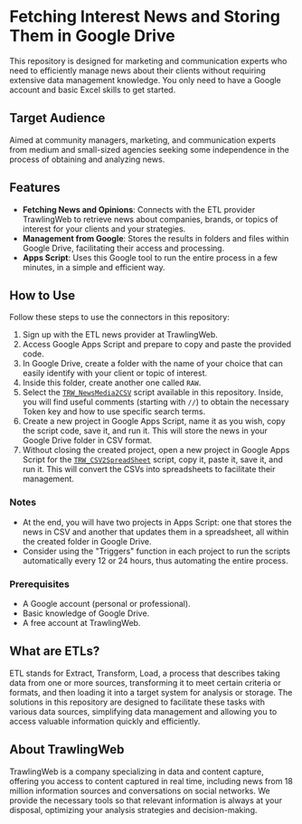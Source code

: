 # Fetching Interest News and Storing Them in Google Drive
This repository is designed for marketing and communication experts who need to efficiently manage news about their clients without requiring extensive data management knowledge. You only need to have a Google account and basic Excel skills to get started.

## Target Audience
Aimed at community managers, marketing, and communication experts from medium and small-sized agencies seeking some independence in the process of obtaining and analyzing news.

## Features
- **Fetching News and Opinions**: Connects with the ETL provider TrawlingWeb to retrieve news about companies, brands, or topics of interest for your clients and your strategies.
- **Management from Google**: Stores the results in folders and files within Google Drive, facilitating their access and processing.
- **Apps Script**: Uses this Google tool to run the entire process in a few minutes, in a simple and efficient way.

## How to Use
Follow these steps to use the connectors in this repository:

1. Sign up with the ETL news provider at TrawlingWeb.
2. Access Google Apps Script and prepare to copy and paste the provided code.
3. In Google Drive, create a folder with the name of your choice that can easily identify with your client or topic of interest.
4. Inside this folder, create another one called `RAW`.
5. Select the [`TRW_NewsMedia2CSV`](https://github.com/OTRABAZOS/RealTimeNews_GoogleWorkspace/blob/main/English/TRW_NewsMedia2CSV) script available in this repository. Inside, you will find useful comments (starting with `//`) to obtain the necessary Token key and how to use specific search terms.
6. Create a new project in Google Apps Script, name it as you wish, copy the script code, save it, and run it. This will store the news in your Google Drive folder in CSV format.
7. Without closing the created project, open a new project in Google Apps Script for the [`TRW_CSV2SpreadSheet`](https://github.com/OTRABAZOS/RealTimeNews_GoogleWorkspace/blob/main/English/TRW_CSV2SparedSheet) script, copy it, paste it, save it, and run it. This will convert the CSVs into spreadsheets to facilitate their management.

### Notes
- At the end, you will have two projects in Apps Script: one that stores the news in CSV and another that updates them in a spreadsheet, all within the created folder in Google Drive.
- Consider using the "Triggers" function in each project to run the scripts automatically every 12 or 24 hours, thus automating the entire process.

### Prerequisites
- A Google account (personal or professional).
- Basic knowledge of Google Drive.
- A free account at TrawlingWeb.

## What are ETLs?
ETL stands for Extract, Transform, Load, a process that describes taking data from one or more sources, transforming it to meet certain criteria or formats, and then loading it into a target system for analysis or storage. The solutions in this repository are designed to facilitate these tasks with various data sources, simplifying data management and allowing you to access valuable information quickly and efficiently.

## About TrawlingWeb
TrawlingWeb is a company specializing in data and content capture, offering you access to content captured in real time, including news from 18 million information sources and conversations on social networks. We provide the necessary tools so that relevant information is always at your disposal, optimizing your analysis strategies and decision-making.

